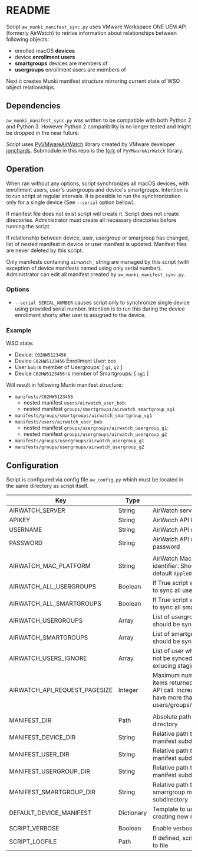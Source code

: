 # README

Script `aw_munki_manifest_sync.py` uses VMware Workspace ONE UEM API (formerly AirWatch)
to retrive information about relationships between following objects:

- enrolled macOS **devices**
- device **enrollment users**
- **smartgroups** devices are members of
- **usergroups** enrollment users are members of

Next it creates Munki manifest structure mirroring current state of WSO object
relationships.


## Dependencies

`aw_munki_manifest_sync.py` was written to be compatible with both Python 2 and Python 3.
However Python 2 compatibility is no longer tested and might be dropped in the near
future.

Script uses [PyVMwareAirWatch](https://github.com/jprichards/PyVMwareAirWatch) library
created by VMware developer [jprichards](https://github.com/jprichards). Submodule
in this repo is the [fork](https://github.com/EtneteraLogicworks/PyVMwareAirWatch) of
`PyVMwareAirWatch` library.


## Operation

When ran without any options, script synchronizes all macOS devices, with enrollment
users, user's usergroups and device's smartgroups. Intention is to run script at regular
intervals. It is possible to run the synchronization only for a single device (See
`--serial` option bellow).

If manifest file does not exist script will create it. Script does not create directories.
Administrator must create all necessary directories before running the script.

If relationship between device, user, usergroup or smargroup has changed, list of nested
manifest in device or user manifest is updated. Manifest files are never deleted
by this script.

Only manifests containing `airwatch_` string are managed by this script (with exception
of device manifests named using only serial number). Administrator can edit all manifest
created by `aw_munki_manifest_sync.py`.

### Options

- `--serial SERIAL_NUMBER` causes script only to synchronize single device using
   provided serial number. Intention is to run this during the device enrollment
   shorty after user is assigned to the device.

### Example

WSO state:

- Device: `C02HW5123456`
- Device `C02HW5123456` Enrollment User: `bob`
- User `bob` is member of Usergroups: [ `g1`, `g2` ]
- Device `C02HW5123456` is member of Smartgroups: [ `sg1` ]

Will result in following Munki manifest structure:

- `manifests/C02HW5123456`
    - nested manifest `users/airwatch_user_bob`:
    - nested manifest `groups/smartgroups/airwatch_smartgroup_sg1`
- `manifests/groups/smartgroups/airwatch_smartgroup_sg1`
- `manifests/users/airwatch_user_bob`
    - nested manifest `groups/usergroups/airwatch_usergroup_g1`:
    - nested manifest `groups/usergroups/airwatch_usergroup_g2`
- `manifests/groups/usergroups/airwatch_usergroup_g1`
- `manifests/groups/usergroups/airwatch_usergroup_g2`


## Configuration

Script is configured via config file `aw_config.py` which must be located in the
same directory as script itself.

| Key                       | Type       |                            |
| ------------------------- | ---------- | -------------------------- |
| AIRWATCH_SERVER           | String     | AirWatch server URL        |
| APIKEY                    | String     | AirWatch API key           |
| USERNAME                  | String     | AirWatch API user name     |
| PASSWORD                  | String     | AirWatch API user password |
|                           |            |                            |
| AIRWATCH_MAC_PLATFORM     | String     | AirWatch Mac platform identifier. Should be left to default `AppleOsX`  |
| AIRWATCH_ALL_USERGROUPS   | Boolean    | If True script will attempt to sync all usergroups |
| AIRWATCH_ALL_SMARTGROUPS  | Boolean    | If True script will attempt to sync all smartgroups |
| AIRWATCH_USERGROUPS       | Array      | List of usergroups which should be synced |
| AIRWATCH_SMARTGROUPS      | Array      | List of smartgroups which should be synced |
| AIRWATCH_USERS_IGNORE     | Array      | List of user which should not be synced. Good for exlucing staging users |
| AIRWATCH_API_REQUEST_PAGESIZE | Integer | Maximum number of items returned by single API call. Increase if you have more than 500 users/groups/devices/etc. |
|                           |            |                            |
| MANIFEST_DIR              | Path       | Absolute path to manifest directory |
| MANIFEST_DEVICE_DIR       | String     | Relative path to device manifest subdirectory |
| MANIFEST_USER_DIR         | String     | Relative path to user manifest subdirectory |
| MANIFEST_USERGROUP_DIR    | String     | Relative path to usergroup manifest subdirectory |
| MANIFEST_SMARTGROUP_DIR   | String     | Relative path to smarrgroup manifest subdirectory |
| DEFAULT_DEVICE_MANIFEST   | Dictionary | Template to use when creating new manifest file |
|                           |            |                            |
| SCRIPT_VERBOSE            | Boolean    | Enable verbose logging     |
| SCRIPT_LOGFILE            | Path       | If defined, script will log to file |
